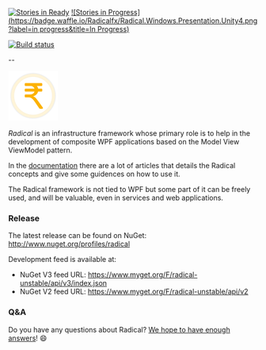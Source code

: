 [![Stories in Ready](https://badge.waffle.io/Radicalfx/Radical.Windows.Presentation.Unity4.png?label=ready&title=Ready)](http://waffle.io/Radicalfx/housekeeping)
[![Stories in Progress](https://badge.waffle.io/Radicalfx/Radical.Windows.Presentation.Unity4.png?label=in progress&title=In Progress)](http://waffle.io/Radicalfx/housekeeping)

[![Build status](https://ci.appveyor.com/api/projects/status/jwbxgfemwfobyt8a?svg=true)](https://ci.appveyor.com/project/radical-bot/radical-windows-presentation-Unity4)

--

![Radical logo](Radical.png)

*Radical* is an infrastructure framework whose primary role is to help in the development of composite WPF applications based on the Model View ViewModel pattern.

In the [documentation](http://docs.radicalframework.com/) there are a lot of articles that details the Radical concepts and give some guidences on how to use it.

The Radical framework is not tied to WPF but some part of it can be freely used, and will be valuable, even in services and web applications.

### Release

The latest release can be found on NuGet: http://www.nuget.org/profiles/radical

Development feed is available at: 
* NuGet V3 feed URL: https://www.myget.org/F/radical-unstable/api/v3/index.json
* NuGet V2 feed URL: https://www.myget.org/F/radical-unstable/api/v2

### Q&A

Do you have any questions about Radical? [We hope to have enough answers](https://groups.google.com/forum/#!forum/radical-mvvm-framework)! :smile:
